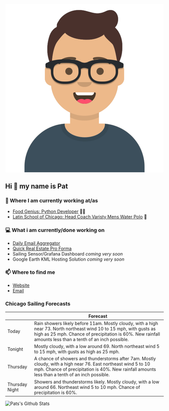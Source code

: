 [![Social banner for p-j-falconer](https://raw.githubusercontent.com/P-J-FALCONER/P-J-FALCONER/master/assets/avataaars.svg)](https://patfalconer.com/)
## Hi :wave: my name is Pat

### 💼 Where I am currently working at/as
- [Food Genius: Python Developer](https://getfoodgenius.com/) 🍔🐍
- [Latin School of Chicago: Head Coach Varisty Mens Water Polo](https://www.latinschool.org/) 🤽


### 💻 What i am currently/done working on
 - [Daily Email Aggregator](https://github.com/P-J-FALCONER/dott_daily_mail)
 - [Quick Real Estate Pro Forma](https://github.com/P-J-FALCONER/henry)
 - Sailing Sensor/Grafana Dashboard *coming very soon*
 - Google Earth KML Hosting Solution *coming very soon*

### 📫 Where to find me
 - [Website](https://patfalconer.com/)
 - [Email](mailto:patrick.j.falconer@gmail.com)


### Chicago Sailing Forecasts
|   | Forecast  |
|---|---|
| Today | Rain showers likely before 11am. Mostly cloudy, with a high near 73. North northeast wind 10 to 15 mph, with gusts as high as 25 mph. Chance of precipitation is 60%. New rainfall amounts less than a tenth of an inch possible. |
| Tonight | Mostly cloudy, with a low around 69. North northeast wind 5 to 15 mph, with gusts as high as 25 mph. |
| Thursday | A chance of showers and thunderstorms after 7am. Mostly cloudy, with a high near 76. East northeast wind 5 to 10 mph. Chance of precipitation is 40%. New rainfall amounts less than a tenth of an inch possible. |
| Thursday Night | Showers and thunderstorms likely. Mostly cloudy, with a low around 66. Northeast wind 5 to 10 mph. Chance of precipitation is 60%. |

![Pats's Github Stats](https://github-readme-stats.vercel.app/api?username=p-j-falconer&show_icons=true&theme=radical)
